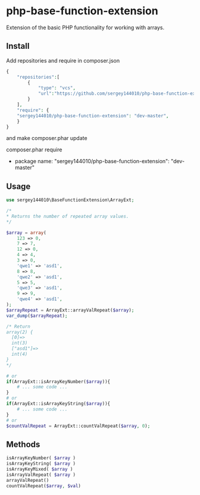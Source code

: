 php-base-function-extension
==========================

Extension of the basic PHP functionality for working with arrays.

Install
-------
 Add repositories and require in composer.json

```php
{
    "repositories":[
        {
            "type": "vcs",
            "url":"https://github.com/sergey144010/php-base-function-extension",
        }
    ],
    "require": {
    "sergey144010/php-base-function-extension": "dev-master",
    }
}
```
and make
composer.phar update

composer.phar require
 - package name: "sergey144010/php-base-function-extension": "dev-master"


Usage
-----

```php
use sergey144010\BaseFunctionExtension\ArrayExt;

/*
* Returns the number of repeated array values.
*/

$array = array(
    123 => 0,
    7 => 7,
    12 => 0,
    4 => 4,
    3 => 0,
    'qwe1' => 'asd1',
    8 => 8,
    'qwe2' => 'asd1',
    5 => 5,
    'qwe3' => 'asd1',
    9 => 9,
    'qwe4' => 'asd1',
);
$arrayRepeat = ArrayExt::arrayValRepeat($array);
var_dump($arrayRepeat);

/* Return
array(2) {
  [0]=>
  int(3)
  ["asd1"]=>
  int(4)
}
*/

# or 
if(ArrayExt::isArrayKeyNumber($array)){
    # ... some code ...
}
# or
if(ArrayExt::isArrayKeyString($array)){
    # ... some code ...
}
# or
$countValRepeat = ArrayExt::countValRepeat($array, 0);

```

## Methods
```php
isArrayKeyNumber( $array )
isArrayKeyString( $array )
isArrayKeyMixed( $array )
isArrayValRepeat( $array )
arrayValRepeat()
countValRepeat($array, $val)
```
